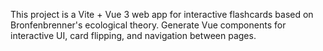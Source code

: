 <!-- Use this file to provide workspace-specific custom instructions to Copilot. For more details, visit https://code.visualstudio.com/docs/copilot/copilot-customization#_use-a-githubcopilotinstructionsmd-file -->

This project is a Vite + Vue 3 web app for interactive flashcards based on Bronfenbrenner's ecological theory. Generate Vue components for interactive UI, card flipping, and navigation between pages.
